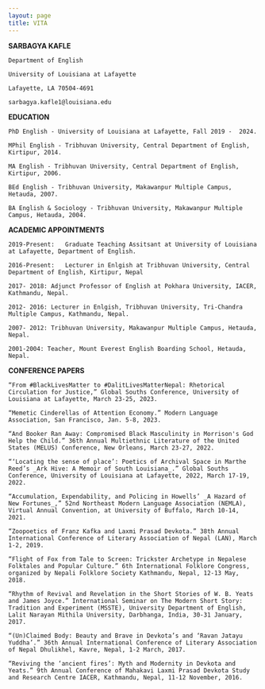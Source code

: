 ```yaml
---
layout: page
title: VITA
---
```


**SARBAGYA KAFLE**

    Department of English

    University of Louisiana at Lafayette

    Lafayette, LA 70504-4691

    sarbagya.kafle1@louisiana.edu


**EDUCATION** 

    PhD English - University of Louisiana at Lafayette, Fall 2019 -  2024. 

    MPhil English - Tribhuvan University, Central Department of English, Kirtipur, 2014. 

    MA English - Tribhuvan University, Central Department of English, Kirtipur, 2006.

    BEd English - Tribhuvan University, Makawanpur Multiple Campus, Hetauda, 2007.  

    BA English & Sociology - Tribhuvan University, Makawanpur Multiple Campus, Hetauda, 2004.

**ACADEMIC APPOINTMENTS** 

    2019-Present:	Graduate Teaching Assitsant at University of Louisiana at Lafayette, Department of English.   

    2016-Present:	Lecturer in Enlgish at Tribhuvan University, Central Department of English, Kirtipur, Nepal 

    2017- 2018: Adjunct Professor of English at Pokhara University, IACER, Kathmandu, Nepal. 

    2012- 2016: Lecturer in Enlgish, Tribhuvan University, Tri-Chandra Multiple Campus, Kathmandu, Nepal. 

    2007- 2012: Tribhuvan University, Makawanpur Multiple Campus, Hetauda, Nepal.  

    2001-2004: Teacher, Mount Everest English Boarding School, Hetauda, Nepal.

**CONFERENCE PAPERS**

    “From #BlackLivesMatter to #DalitLivesMatterNepal: Rhetorical Circulation for Justice,” Global Souths Conference, University of Louisiana at Lafayette, March 23-25, 2023. 

    “Memetic Cinderellas of Attention Economy.” Modern Language Association, San Francisco, Jan. 5-8, 2023. 

    “And Booker Ran Away: Compromised Black Masculinity in Morrison's God Help the Child.” 36th Annual Multiethnic Literature of the United States (MELUS) Conference, New Orleans, March 23-27, 2022. 

    “‘Locating the sense of place’: Poetics of Archival Space in Marthe Reed’s _Ark Hive: A Memoir of South Louisiana_.” Global Souths Conference, University of Louisiana at Lafayette, 2022, March 17-19, 2022.  

    “Accumulation, Expendability, and Policing in Howells’ _A Hazard of New Fortunes_,” 52nd Northeast Modern Language Association (NEMLA), Virtual Annual Convention, at University of Buffalo, March 10-14, 2021.  

    “Zoopoetics of Franz Kafka and Laxmi Prasad Devkota.” 38th Annual International Conference of Literary Association of Nepal (LAN), March 1-2, 2019. 

    “Flight of Fox from Tale to Screen: Trickster Archetype in Nepalese Folktales and Popular Culture.” 6th International Folklore Congress, organized by Nepali Folklore Society Kathmandu, Nepal, 12-13 May, 2018.  

    “Rhythm of Revival and Revelation in the Short Stories of W. B. Yeats and James Joyce.” International Seminar on The Modern Short Story: Tradition and Experiment (MSSTE), University Department of English, Lalit Narayan Mithila University, Darbhanga, India, 30-31 January, 2017.  

    “(Un)Claimed Body: Beauty and Brave in Devkota’s and ‘Ravan Jatayu Yuddha’.” 36th Annual International Conference of Literary Association of Nepal Dhulikhel, Kavre, Nepal, 1-2 March, 2017. 

    “Reviving the ‘ancient fires’: Myth and Modernity in Devkota and Yeats.” 9th Annual Conference of Mahakavi Laxmi Prasad Devkota Study and Research Centre IACER, Kathmandu, Nepal, 11-12 November, 2016.   
